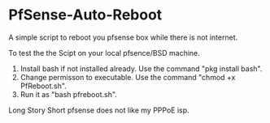 # PfSense-Auto-Reboot
A simple script to reboot you pfsense box while there is not internet.

To test the the Scipt on your local pfsence/BSD machine.
1. Install bash if not installed already. Use the command "pkg install bash".
2. Change permisson to executable. Use the command "chmod +x PfReboot.sh".
3. Run it as "bash pfreboot.sh".



Long Story Short pfsense does not like my PPPoE isp.
